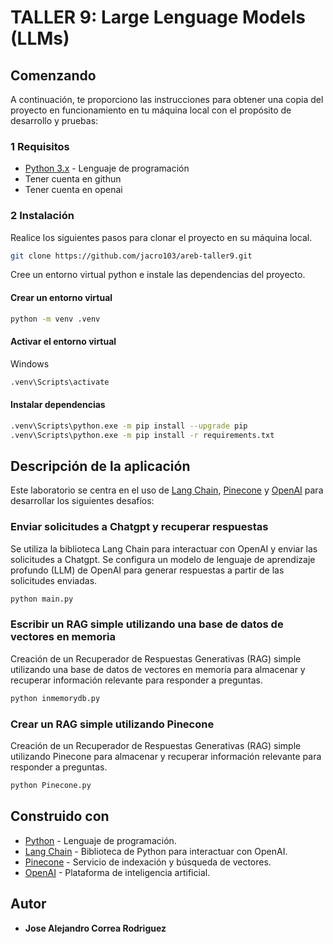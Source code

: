 # TALLER 9: Large Lenguage Models (LLMs)



## Comenzando

A continuación, te proporciono las instrucciones para obtener una copia del proyecto en funcionamiento en tu máquina local con el propósito de desarrollo y pruebas:

### 1 Requisitos

- [Python 3.x](https://www.python.org/downloads/) - Lenguaje de programación
- Tener cuenta en githun
- Tener cuenta en openai



### 2  Instalación

Realice los siguientes pasos para clonar el proyecto en su máquina local.

```bash
git clone https://github.com/jacro103/areb-taller9.git
```

Cree un entorno virtual python e instale las dependencias del proyecto.

#### Crear un entorno virtual

```bash
python -m venv .venv
```

#### Activar el entorno virtual

Windows
  
```bash
.venv\Scripts\activate 
```


#### Instalar dependencias

```bash
.venv\Scripts\python.exe -m pip install --upgrade pip
.venv\Scripts\python.exe -m pip install -r requirements.txt
```

## Descripción de la aplicación

Este laboratorio se centra en el uso de [Lang Chain](https://python.langchain.com/docs/get_started/introduction), [Pinecone](https://www.pinecone.io/) y [OpenAI](https://openai.com/) para desarrollar los siguientes desafíos:

### Enviar solicitudes a Chatgpt y recuperar respuestas

Se utiliza la biblioteca Lang Chain para interactuar con OpenAI y enviar las solicitudes a Chatgpt. Se configura un modelo de lenguaje de aprendizaje profundo (LLM) de OpenAI para generar respuestas a partir de las solicitudes enviadas.

```bash
python main.py
```


### Escribir un RAG simple utilizando una base de datos de vectores en memoria

Creación de un Recuperador de Respuestas Generativas (RAG) simple utilizando una base de datos de vectores en memoria para almacenar y recuperar información relevante para responder a preguntas.

```bash
python inmemorydb.py
```


### Crear un RAG simple utilizando Pinecone

Creación de un Recuperador de Respuestas Generativas (RAG) simple utilizando Pinecone para almacenar y recuperar información relevante para responder a preguntas.

```bash
python Pinecone.py
```


## Construido con 

- [Python](https://www.python.org/) - Lenguaje de programación.
- [Lang Chain](https://python.langchain.com/docs/get_started/introduction) - Biblioteca de Python para interactuar con OpenAI.
- [Pinecone](https://www.pinecone.io/) - Servicio de indexación y búsqueda de vectores.
- [OpenAI](https://openai.com/) - Plataforma de inteligencia artificial.



## Autor

- **Jose Alejandro Correa Rodriguez**

